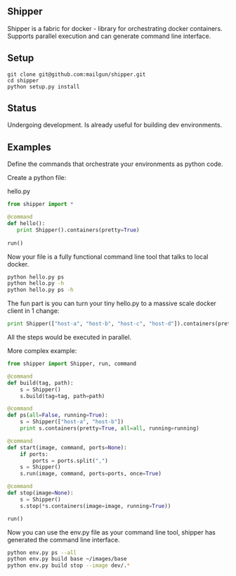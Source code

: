 Shipper
-------

Shipper is a fabric for docker - library for orchestrating docker containers.
Supports parallel execution and can generate command line interface.

Setup
-----

```shell
git clone git@github.com:mailgun/shipper.git
cd shipper
python setup.py install
```

Status
------
Undergoing development. Is already useful for building dev environments.

Examples
--------

Define the commands that orchestrate your environments as python code.

Create a python file:

hello.py

```python
from shipper import *

@command
def hello():
   print Shipper().containers(pretty=True)
 
run() 
```

Now your file is a fully functional command line tool that talks to local docker.

```bash
python hello.py ps
python hello.py -h
python hello.py ps -h
```

The fun part is you can turn your tiny hello.py to a massive scale docker client in 1 change:

```python
print Shipper(["host-a", "host-b", "host-c", "host-d"]).containers(pretty=True)
```

All the steps would be executed in parallel.

More complex example:

```python
from shipper import Shipper, run, command

@command
def build(tag, path):
    s = Shipper()
    s.build(tag=tag, path=path)

@command
def ps(all=False, running=True):
    s = Shipper(["host-a", "host-b"])
    print s.containers(pretty=True, all=all, running=running)

@command
def start(image, command, ports=None):
    if ports:
        ports = ports.split(",")
    s = Shipper()
    s.run(image, command, ports=ports, once=True)

@command
def stop(image=None):
    s = Shipper()
    s.stop(*s.containers(image=image, running=True))

run()
```

Now you can use the env.py file as your command line tool, shipper has generated the command line interface.

```bash
python env.py ps --all
python env.py build base ~/images/base
python env.py build stop --image dev/.*
```
